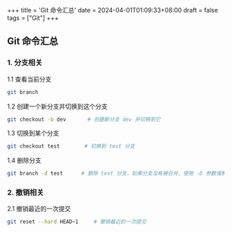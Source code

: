 +++
title = 'Git 命令汇总'
date = 2024-04-01T01:09:33+08:00
draft = false
tags = ["Git"]
+++

## Git 命令汇总

### 1. 分支相关

1.1 查看当前分支

``` bash
git branch
```

1.2 创建一个新分支并切换到这个分支

```bash
git checkout -b dev		  # 创建新分支 dev 并切换到它
```

1.3 切换到某个分支

```bash
git checkout test		 # 切换到 test 分支
```

1.4 删除分支

```bash
git branch -d test		# 删除 test 分支，如果分支没有被合并，使用 -D 参数强制删除
```


### 2. 撤销相关

2.1 撤销最近的一次提交

``` bash
git reset --hard HEAD~1		# 撤销最近的一次提交
```





